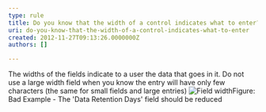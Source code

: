 ```yaml
---
type: rule
title: Do you know that the width of a control indicates what to enter?
uri: do-you-know-that-the-width-of-a-control-indicates-what-to-enter
created: 2012-11-27T09:13:26.0000000Z
authors: []

---
```


 
The widths of the fields indicate to a user the data that goes in it. Do not use a large width field when you know the entry will have only few characters (the same for small fields and large entries)
   ​![Field width](http&#58;//www.ssw.com.au/ssw/Standards/Rules/Images/field-width.jpg)Figure: Bad Example - The 'Data Retention Days' field should be reduced
